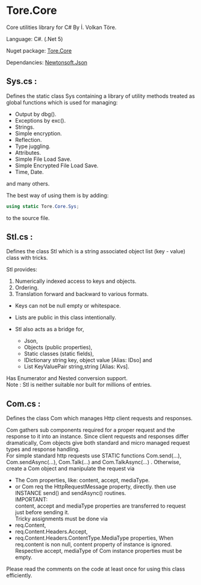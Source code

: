 # Tore.Core
Core utilities library for C# By İ. Volkan Töre.

Language: C#. (.Net 5)

Nuget package: [Tore.Core](https://www.nuget.org/packages/Tore.Core/)

Dependancies: [Newtonsoft.Json](https://www.nuget.org/packages/Newtonsoft.Json/)


## Sys.cs :
Defines the static class Sys containing a library of utility methods treated as global functions which is used for managing:           
  - Output by dbg().
  - Exceptions by exc().
  - Strings.
  - Simple encryption.
  - Reflection.
  - Type juggling.
  - Attributes. 
  - Simple File Load Save. 
  - Simple Encrypted File Load Save.
  - Time, Date.
  
and many others.

The best way of using them is by adding:               
```C#
using static Tore.Core.Sys;
```                            
to the source file.    

## Stl.cs :
Defines the class Stl which is a string associated object list (key - value) class with tricks.     
                                                       
Stl provides:                                          
1) Numerically indexed access to keys and objects.      
2) Ordering.                                           
3) Translation forward and backward to various formats.
                                                       
* Keys can not be null empty or whitespace.            
* Lists are public in this class intentionally.        
* Stl also acts as a bridge for,

   - Json, 
   - Objects (public properties), 
   - Static classes (static fields),
   - IDictionary string key, object value [Alias: IDso] and
   - List KeyValuePair string,string      [Alias: Kvs].     
 
Has Enumerator and Nested conversion support.           
Note : Stl is neither suitable nor built for millions of entries.

## Com.cs :
Defines the class Com which manages Http client requests and responses.

Com gathers sub components required for a proper request and the response to it into an instance.
Since client requests and responses differ dramatically, Com objects give both standard and micro managed request types and response handling.                            
For simple standard http requests use STATIC functions Com.send(...), Com.sendAsync(...), Com.Talk<T>(...) and Com.TalkAsync<T>(...) .
Otherwise, create a Com object and manipulate the request via 
   - The Com properties, like: content, accept, mediaType.
   - or Com req the HttpRequestMessage property, directly. 
then use INSTANCE send() and sendAsync() routines.                               
IMPORTANT:                                              
content, accept and mediaType properties are transferred to request just before sending it.          
Tricky assignments must be done via                     
   - req.Content,                                        
   - req.Content.Headers.Accept,                         
   - req.Content.Headers.ContentType.MediaType properties, 
When req.content is non null, content property of instance is ignored. 
Respective accept, mediaType of Com instance properties must be empty.  

Please read the comments on the code at least once for using this class efficiently.                           
